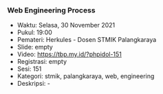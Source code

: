 ### Web Engineering Process

- Waktu: Selasa, 30 November 2021
- Pukul: 19:00
- Pemateri: Herkules - Dosen STMIK Palangkaraya
- Slide: empty
- Video: https://tbp.my.id/?phpidol-151
- Registrasi: empty
- Sesi: 151
- Kategori: stmik, palangkaraya, web, engineering
- Deskripsi: -
